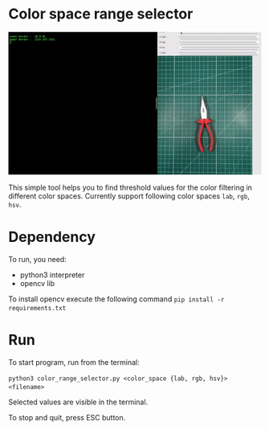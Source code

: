 # Color space range selector

![demo.gif](demo.gif)

This simple tool helps you to find threshold values for the color filtering in different color spaces. Currently support following color spaces `lab`, `rgb`, `hsv`. 


# Dependency

To run, you need:
- python3 interpreter
- opencv lib

To install opencv execute the following command `pip install -r requirements.txt`

# Run

To start program, run from the terminal: 

`python3 color_range_selector.py <color_space {lab, rgb, hsv}> <filename>`

Selected values are visible in the terminal.

To stop and quit, press ESC button.